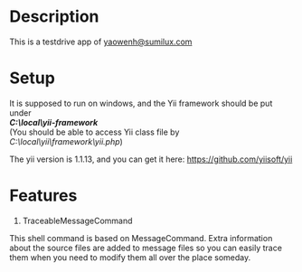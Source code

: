 # Description
This is a testdrive app of yaowenh@sumilux.com

# Setup
It is supposed to run on windows, and the Yii framework should be put under<br><i><strong>C:\local\yii-framework</strong></i>
<br>(You should be able to access Yii class file by <i>C:\local\yii\framework\yii.php</i>)

The yii version is 1.1.13, and you can get it here: https://github.com/yiisoft/yii

# Features
1. TraceableMessageCommand

This shell command is based on MessageCommand. Extra information about the source
files are added to message files so you can easily trace them when you need to modify
them all over the place someday.